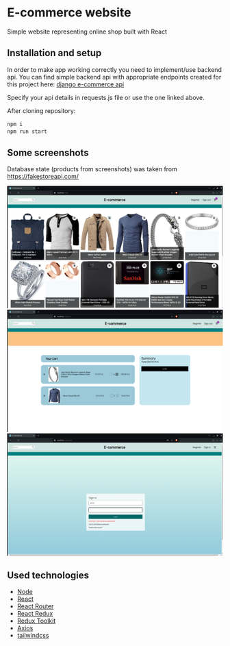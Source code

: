 # E-commerce website

Simple website representing online shop built with React

## Installation and setup

In order to make app working correctly you need to implement/use backend api. You can find simple backend api with appropriate endpoints created for this project here: [django e-commerce api](https://github.com/fabiangro/django-e-commerce-api)

Specify your api details in requests.js file or use the one linked above.

After cloning repository:
```bash
npm i
npm run start
```
## Some screenshots
Database state (products from screenshots) was taken from https://fakestoreapi.com/

<img src="screenshots/scr1.png">
<img src="screenshots/scr2.png">
<img src="screenshots/scr3.png">

## Used technologies
* [Node](https://nodejs.org/en)
* [React](https://react.dev/)
* [React Router](https://reactrouter.com/en/main)
* [React Redux](https://react-redux.js.org/)
* [Redux Toolkit](https://redux-toolkit.js.org/)
* [Axios](https://www.npmjs.com/package/axios)
* [tailwindcss](https://tailwindcss.com/)
